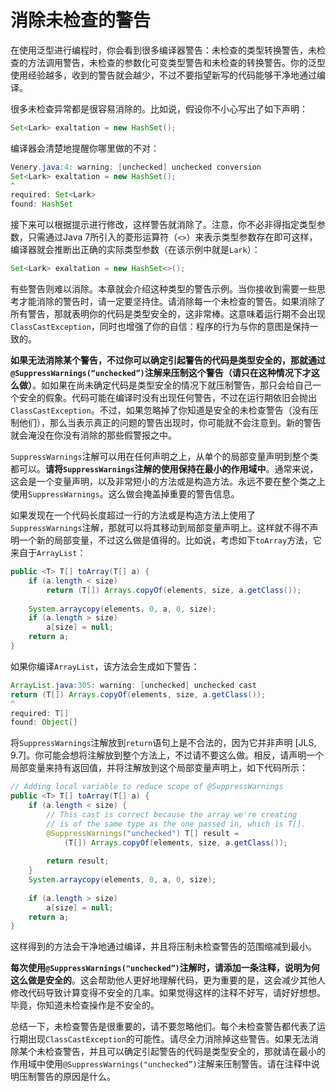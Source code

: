 # 消除未检查的警告

在使用泛型进行编程时，你会看到很多编译器警告：未检查的类型转换警告，未检查的方法调用警告，未检查的参数化可变类型警告和未检查的转换警告。你的泛型使用经验越多，收到的警告就会越少，不过不要指望新写的代码能够干净地通过编译。

很多未检查异常都是很容易消除的。比如说，假设你不小心写出了如下声明：

```java
Set<Lark> exaltation = new HashSet();
```

编译器会清楚地提醒你哪里做的不对：

```java
Venery.java:4: warning: [unchecked] unchecked conversion
Set<Lark> exaltation = new HashSet();
^
required: Set<Lark>
found: HashSet
```

接下来可以根据提示进行修改，这样警告就消除了。注意，你不必非得指定类型参数，只需通过Java 7所引入的菱形运算符（`<>`）来表示类型参数存在即可这样，编译器就会推断出正确的实际类型参数（在该示例中就是`Lark`）：

```java
Set<Lark> exaltation = new HashSet<>();
```

有些警告则难以消除。本章就会介绍这种类型的警告示例。当你接收到需要一些思考才能消除的警告时，请一定要坚持住。请消除每一个未检查的警告。如果消除了所有警告，那就表明你的代码是类型安全的，这非常棒。这意味着运行期不会出现`ClassCastException`，同时也增强了你的自信：程序的行为与你的意图是保持一致的。

**如果无法消除某个警告，不过你可以确定引起警告的代码是类型安全的，那就通过`@SuppressWarnings(“unchecked”)`注解来压制这个警告（请只在这种情况下才这么做）**。如如果在尚未确定代码是类型安全的情况下就压制警告，那只会给自己一个安全的假象。代码可能在编译时没有出现任何警告，不过在运行期依旧会抛出`ClassCastException`。不过，如果忽略掉了你知道是安全的未检查警告（没有压制他们），那么当表示真正的问题的警告出现时，你可能就不会注意到。新的警告就会淹没在你没有消除的那些假警报之中。

`SuppressWarnings`注解可以用在任何声明之上，从单个的局部变量声明到整个类都可以。**请将`SuppressWarnings`注解的使用保持在最小的作用域中**。通常来说，这会是一个变量声明，以及非常短小的方法或是构造方法。永远不要在整个类之上使用`SuppressWarnings`。这么做会掩盖掉重要的警告信息。

如果发现在一个代码长度超过一行的方法或是构造方法上使用了`SuppressWarnings`注解，那就可以将其移动到局部变量声明上。这样就不得不声明一个新的局部变量，不过这么做是值得的。比如说，考虑如下`toArray`方法，它来自于`ArrayList`：

```java
public <T> T[] toArray(T[] a) {
    if (a.length < size)
    	return (T[]) Arrays.copyOf(elements, size, a.getClass());
    
    System.arraycopy(elements, 0, a, 0, size);
    if (a.length > size)
   	 	a[size] = null;
    return a;
}
```

如果你编译`ArrayList`，该方法会生成如下警告：

```java
ArrayList.java:305: warning: [unchecked] unchecked cast
return (T[]) Arrays.copyOf(elements, size, a.getClass());
^
required: T[]
found: Object[]
```

将`SuppressWarnings`注解放到`return`语句上是不合法的，因为它并非声明 [JLS, 9.7]。你可能会想将注解放到整个方法上，不过请不要这么做。相反，请声明一个局部变量来持有返回值，并将注解放到这个局部变量声明上，如下代码所示：

```java
// Adding local variable to reduce scope of @SuppressWarnings
public <T> T[] toArray(T[] a) {
    if (a.length < size) {
        // This cast is correct because the array we're creating
        // is of the same type as the one passed in, which is T[].
        @SuppressWarnings("unchecked") T[] result = 
            (T[]) Arrays.copyOf(elements, size, a.getClass());
        
        return result;
    }
    System.arraycopy(elements, 0, a, 0, size);
    
    if (a.length > size)
    	a[size] = null;
    return a;
}
```

这样得到的方法会干净地通过编译，并且将压制未检查警告的范围缩减到最小。

**每次使用`@SuppressWarnings("unchecked”)`注解时，请添加一条注释，说明为何这么做是安全的**。这会帮助他人更好地理解代码，更为重要的是，这会减少其他人修改代码导致计算变得不安全的几率。如果觉得这样的注释不好写，请好好想想。毕竟，你知道未检查操作是不安全的。

总结一下，未检查警告是很重要的，请不要忽略他们。每个未检查警告都代表了运行期出现`ClassCastException`的可能性。请尽全力消除掉这些警告。如果无法消除某个未检查警告，并且可以确定引起警告的代码是类型安全的，那就请在最小的作用域中使用`@SuppressWarnings("unchecked”)`注解来压制警告。请在注释中说明压制警告的原因是什么。